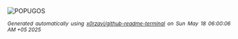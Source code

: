 <div align="justify">
<picture>
    <source media="(prefers-color-scheme: dark)" srcset="https://i.ibb.co/Q3vfcDj2/output-gif.gif">
    <source media="(prefers-color-scheme: light)" srcset="https://i.ibb.co/Q3vfcDj2/output-gif.gif">
    <img alt="POPUGOS" src="https://i.ibb.co/Q3vfcDj2/output-gif.gif">
</picture>

<sub><i>Generated automatically using [x0rzavi/github-readme-terminal](https://github.com/x0rzavi/github-readme-terminal) on Sun May 18 06:00:06 AM +05 2025</i></sub>
</div>